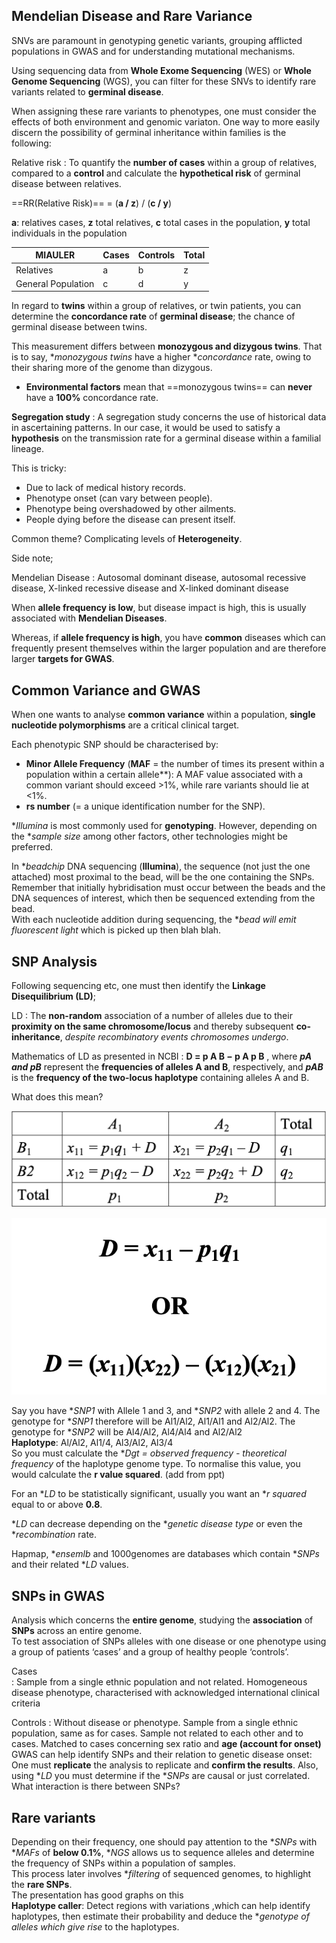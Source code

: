 ## Mendelian Disease and Rare Variance

SNVs are paramount in genotyping genetic variants, grouping afflicted populations in GWAS and for understanding mutational mechanisms.

Using sequencing data from **Whole Exome Sequencing** (WES) or **Whole Genome Sequencing** (WGS), you can filter for these SNVs to identify rare variants related to **germinal disease**. 

When assigning these rare variants to phenotypes, one must consider the effects of both environment and genomic variaton. One way to more easily discern the possibility of germinal inheritance within families is the following:

Relative risk
: To quantify the **number of cases** within a group of relatives, compared to a **control** and calculate the **hypothetical risk** of germinal disease between relatives.  

  ==RR(Relative Risk)== = (**a / z**) / (**c / y**)

**a**: relatives cases, **z** total relatives, **c** total cases in the population, **y** total individuals in the population

| MIAULER | Cases | Controls | Total |
| ----------- | -------- | -------- | -------- |
| Relatives  | a | b | z |
| General Population | c | d | y |

In regard to **twins** within a group of relatives, or twin patients, you can determine the **concordance rate** of **germinal disease**; the chance of germinal disease between twins.

This measurement differs between **monozygous and dizygous twins**. That is to say, **monozygous twins* have a higher **concordance* rate, owing to their sharing more of the genome than dizygous.

* **Environmental factors** mean that ==monozygous twins== can **never** have a **100%** concordance rate.  

**Segregation study**
: A segregation study concerns the use of historical data in ascertaining patterns. In our case, it would be used to satisfy a **hypothesis** on the transmission rate for a germinal disease within a familial lineage.

This is tricky:
* Due to lack of medical history records.
* Phenotype onset (can vary between people). 
* Phenotype being overshadowed by other ailments.
* People dying before the disease can present itself. 

Common theme? Complicating levels of **Heterogeneity**.

Side note; 

Mendelian Disease
: Autosomal dominant disease, autosomal recessive disease, X-linked recessive disease and X-linked dominant disease

When **allele frequency is low**, but disease impact is high, this is usually associated with **Mendelian Diseases**.

Whereas, if **allele frequency is high**, you have **common** diseases which can frequently present themselves within the larger population and are therefore larger **targets for GWAS**.

## Common Variance and GWAS

When one wants to analyse **common variance** within a population, **single nucleotide polymorphisms** are a critical clinical target. 

Each phenotypic SNP should be characterised by:
* **Minor Allele Frequency** (**MAF** = the number of times its present within a population within a certain allele**): A MAF value associated with a common variant should exceed >1%, while rare variants should lie at <1%.
* **rs number** (= a unique identification number for the SNP).


**Illumina* is most commonly used for **genotyping**. However, depending on the **sample size* among other factors, other technologies might be preferred.   

In **beadchip* DNA sequencing (**Illumina**), the sequence (not just the one attached) most proximal to the bead, will be the one containing the SNPs. Remember that initially hybridisation must occur between the beads and the DNA sequences of interest, which then be sequenced extending from the bead.  
With each nucleotide addition during sequencing, the **bead will emit fluorescent light* which is picked up then blah blah.

## SNP Analysis

 Following sequencing etc, one must then identify the **Linkage Disequilibrium (LD)**;   

LD
: The **non-random** association of a number of alleles due to their **proximity on the same chromosome/locus** and thereby subsequent **co-inheritance**, *despite recombinatory events chromosomes undergo*.

Mathematics of LD as presented in NCBI
: **D = p A B − p A p B** , where ***pA and pB*** represent the **frequencies of alleles A and B**, respectively, and ***pAB*** is the **frequency of the two-locus haplotype** containing alleles A and B.

What does this mean?

![Values for the LD formula are obtained by inserting values into a table such as this; SE](LDTABLE.png)

![alttext](LDCALC.png)

   
Say you have **SNP1* with Allele 1 and 3, and **SNP2* with allele 2 and 4. The genotype for **SNP1* therefore will be Al1/Al2, Al1/Al1 and Al2/Al2. The genotype for **SNP2* will be Al4/Al2, Al4/Al4 and Al2/Al2  
   **Haplotype**: Al/Al2, Al1/4, Al3/Al2, Al3/4  
   So you must calculate the **Dgt \= observed frequency \- theoretical frequency* of the haplotype genome type. To normalise this value, you would calculate the **r value squared**. (add from ppt)  

For an **LD* to be statistically significant, usually you want an **r squared* equal to or above **0.8**.  

**LD* can decrease depending on the **genetic disease type* or even the **recombination* rate. 
 
 Hapmap, **ensemlb* and 1000genomes are databases which contain **SNPs* and their related **LD* values.

## SNPs in GWAS

 Analysis which concerns the **entire genome**, studying the **association** of **SNPs** across an entire genome.  
 To test association of SNPs alleles with one disease or one phenotype using a group of patients ‘cases’ and a group of healthy people ‘controls’.

Cases  
: Sample from a single ethnic population and not related. Homogeneous disease phenotype, characterised with acknowledged international clinical criteria  

Controls
: Without disease or phenotype. Sample from a single ethnic population, same as for cases. Sample not related to each other and to cases. Matched to cases concerning sex ratio and **age (account for onset)** GWAS can help identify SNPs and their relation to genetic disease onset: One must **replicate** the analysis to replicate and **confirm the results**. Also, using **LD* you must determine if the **SNPs* are causal or just correlated. What interaction is there between SNPs?

## Rare variants

Depending on their frequency, one should pay attention to the **SNPs* with **MAFs* of **below 0.1%**, **NGS* allows us to sequence alleles and determine the frequency of SNPs within a population of samples.  
This process later involves **filtering* of sequenced genomes, to highlight the **rare SNPs**.  
The presentation has good graphs on this  
**Haplotype caller**: Detect regions with variations ,which can help identify haplotypes, then estimate their probability and deduce the **genotype of alleles which give rise* to the haplotypes.

